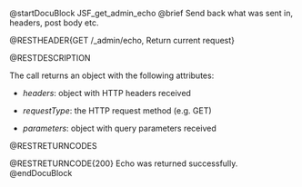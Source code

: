 
@startDocuBlock JSF_get_admin_echo
@brief Send back what was sent in, headers, post body etc.

@RESTHEADER{GET /_admin/echo, Return current request}

@RESTDESCRIPTION

The call returns an object with the following attributes:

- *headers*: object with HTTP headers received

- *requestType*: the HTTP request method (e.g. GET)

- *parameters*: object with query parameters received

@RESTRETURNCODES

@RESTRETURNCODE{200}
Echo was returned successfully.
@endDocuBlock


